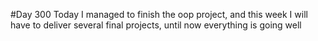 #Day 300
Today I managed to finish the oop project, and this week I will have to deliver several final projects, until now everything is going well